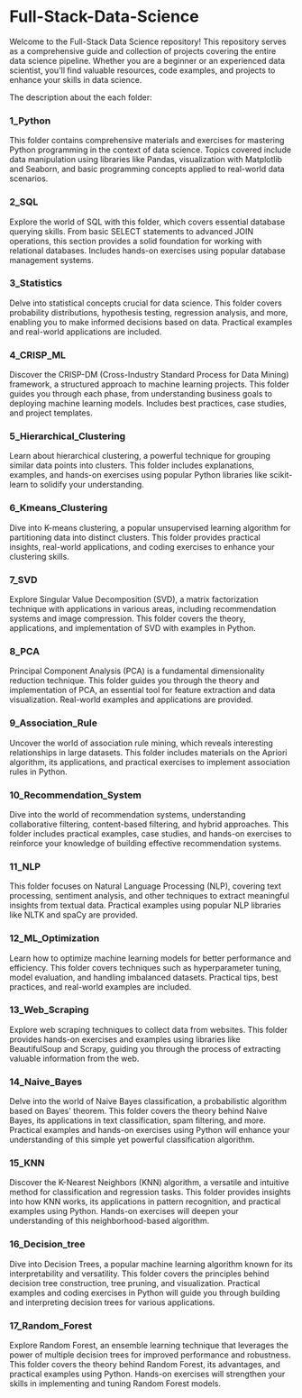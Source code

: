 # Full-Stack-Data-Science
Welcome to the Full-Stack Data Science repository! This repository serves as a comprehensive guide and collection of projects covering the entire data science pipeline. Whether you are a beginner or an experienced data scientist, you'll find valuable resources, code examples, and projects to enhance your skills in data science.

The description about the each folder:


### 1_Python
This folder contains comprehensive materials and exercises for mastering Python programming in the context of data science. Topics covered include data manipulation using libraries like Pandas, visualization with Matplotlib and Seaborn, and basic programming concepts applied to real-world data scenarios.

### 2_SQL
Explore the world of SQL with this folder, which covers essential database querying skills. From basic SELECT statements to advanced JOIN operations, this section provides a solid foundation for working with relational databases. Includes hands-on exercises using popular database management systems.

### 3_Statistics
Delve into statistical concepts crucial for data science. This folder covers probability distributions, hypothesis testing, regression analysis, and more, enabling you to make informed decisions based on data. Practical examples and real-world applications are included.

### 4_CRISP_ML
Discover the CRISP-DM (Cross-Industry Standard Process for Data Mining) framework, a structured approach to machine learning projects. This folder guides you through each phase, from understanding business goals to deploying machine learning models. Includes best practices, case studies, and project templates.

### 5_Hierarchical_Clustering
Learn about hierarchical clustering, a powerful technique for grouping similar data points into clusters. This folder includes explanations, examples, and hands-on exercises using popular Python libraries like scikit-learn to solidify your understanding.

### 6_Kmeans_Clustering
Dive into K-means clustering, a popular unsupervised learning algorithm for partitioning data into distinct clusters. This folder provides practical insights, real-world applications, and coding exercises to enhance your clustering skills.

### 7_SVD
Explore Singular Value Decomposition (SVD), a matrix factorization technique with applications in various areas, including recommendation systems and image compression. This folder covers the theory, applications, and implementation of SVD with examples in Python.

### 8_PCA
Principal Component Analysis (PCA) is a fundamental dimensionality reduction technique. This folder guides you through the theory and implementation of PCA, an essential tool for feature extraction and data visualization. Real-world examples and applications are provided.

### 9_Association_Rule
Uncover the world of association rule mining, which reveals interesting relationships in large datasets. This folder includes materials on the Apriori algorithm, its applications, and practical exercises to implement association rules in Python.

### 10_Recommendation_System
Dive into the world of recommendation systems, understanding collaborative filtering, content-based filtering, and hybrid approaches. This folder includes practical examples, case studies, and hands-on exercises to reinforce your knowledge of building effective recommendation systems.

### 11_NLP
This folder focuses on Natural Language Processing (NLP), covering text processing, sentiment analysis, and other techniques to extract meaningful insights from textual data. Practical examples using popular NLP libraries like NLTK and spaCy are provided.

### 12_ML_Optimization
Learn how to optimize machine learning models for better performance and efficiency. This folder covers techniques such as hyperparameter tuning, model evaluation, and handling imbalanced datasets. Practical tips, best practices, and real-world examples are included.

### 13_Web_Scraping
Explore web scraping techniques to collect data from websites. This folder provides hands-on exercises and examples using libraries like BeautifulSoup and Scrapy, guiding you through the process of extracting valuable information from the web.

### 14_Naive_Bayes
Delve into the world of Naive Bayes classification, a probabilistic algorithm based on Bayes' theorem. This folder covers the theory behind Naive Bayes, its applications in text classification, spam filtering, and more. Practical examples and hands-on exercises using Python will enhance your understanding of this simple yet powerful classification algorithm.

### 15_KNN
Discover the K-Nearest Neighbors (KNN) algorithm, a versatile and intuitive method for classification and regression tasks. This folder provides insights into how KNN works, its applications in pattern recognition, and practical examples using Python. Hands-on exercises will deepen your understanding of this neighborhood-based algorithm.

### 16_Decision_tree
Dive into Decision Trees, a popular machine learning algorithm known for its interpretability and versatility. This folder covers the principles behind decision tree construction, tree pruning, and visualization. Practical examples and coding exercises in Python will guide you through building and interpreting decision trees for various applications.

### 17_Random_Forest
Explore Random Forest, an ensemble learning technique that leverages the power of multiple decision trees for improved performance and robustness. This folder covers the theory behind Random Forest, its advantages, and practical examples using Python. Hands-on exercises will strengthen your skills in implementing and tuning Random Forest models.
